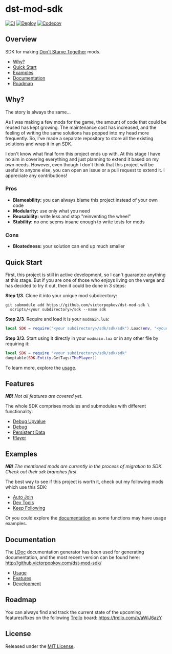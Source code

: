# dst-mod-sdk

[![CI](https://img.shields.io/github/workflow/status/victorpopkov/dst-mod-sdk/CI?label=ci)](https://github.com/victorpopkov/dst-mod-sdk/actions/workflows/ci.yml)
[![Deploy](https://img.shields.io/github/workflow/status/victorpopkov/dst-mod-sdk/Deploy?label=deploy)](https://github.com/victorpopkov/dst-mod-sdk/actions/workflows/deploy.yml)
[![Codecov](https://img.shields.io/codecov/c/github/victorpopkov/dst-mod-sdk.svg)](https://codecov.io/gh/victorpopkov/dst-mod-sdk)

## Overview

SDK for making [Don't Starve Together][] mods.

- [Why?](#why)
- [Quick Start](#quick-start)
- [Examples](#examples)
- [Documentation](#documentation)
- [Roadmap](#roadmap)

## Why?

The story is always the same...

As I was making a few mods for the game, the amount of code that could be reused
has kept growing. The maintenance cost has increased, and the feeling of writing
the same solutions has popped into my head more frequently. So, I've made a
separate repository to store all the existing solutions and wrap it in an SDK.

I don't know what final form this project ends up with. At this stage I have no
aim in covering everything and just planning to extend it based on my own needs.
However, even though I don't think that this project will be useful to anyone
else, you can open an issue or a pull request to extend it. I appreciate any
contributions!

### Pros

- **Blameability:** you can always blame this project instead of your own code
- **Modularity:** use only what you need
- **Reusability:** write less and stop "reinventing the wheel"
- **Stability:** no one seems insane enough to write tests for mods

### Cons

- **Bloatedness:** your solution can end up much smaller

## Quick Start

First, this project is still in active development, so I can't guarantee
anything at this stage. But if you are one of those who enjoys living on the
verge and has decided to try it out, then it could be done in 3 steps:

**Step 1/3**. Clone it into your unique mod subdirectory:

```shell script
git submodule add https://github.com/victorpopkov/dst-mod-sdk \
  scripts/<your subdirectory>/sdk --name sdk
```

**Step 2/3**. Require and load it is your `modmain.lua`:

```lua
local SDK = require("<your subdirectory>/sdk/sdk/sdk").Load(env, "<your subdirectory>/sdk")
```

**Step 3/3**. Start using it directly in your `modmain.lua` or in any other file
by requiring it:

```lua
local SDK = require "<your subdirectory>/sdk/sdk/sdk"
dumptable(SDK.Entity.GetTags(ThePlayer))
```

To learn more, explore the [usage][].

## Features

_**NB!** Not all features are covered yet._

The whole SDK comprises modules and submodules with different functionality:

- [Debug Upvalue](readme/02-features.md#debug-upvalue)
- [Debug](readme/02-features.md#debug)
- [Persistent Data](readme/02-features.md#persistent-data)
- [Player](readme/02-features.md#player)

## Examples

_**NB!** The mentioned mods are currently in the process of migration to SDK.
Check out their `sdk` branches first._

The best way to see if this project is worth it, check out my following mods
which use this SDK:

- [Auto Join][]
- [Dev Tools][]
- [Keep Following][]

Or you could explore the [documentation][] as some functions may have usage
examples.

## Documentation

The [LDoc][] documentation generator has been used for generating documentation,
and the most recent version can be found here:
http://github.victorpopkov.com/dst-mod-sdk/

- [Usage][]
- [Features][]
- [Development][]

## Roadmap

You can always find and track the current state of the upcoming features/fixes
on the following [Trello][] board: https://trello.com/b/aWiJ6azY

## License

Released under the [MIT License](https://opensource.org/licenses/MIT).

[auto join]: https://github.com/victorpopkov/dst-mod-auto-join
[dev tools]: https://github.com/victorpopkov/dst-mod-dev-tools
[development]: readme/03-development.md
[documentation]: http://github.victorpopkov.com/dst-mod-sdk/
[don't starve together]: https://www.klei.com/games/dont-starve-together
[features]: readme/02-features.md
[keep following]: https://github.com/victorpopkov/dst-mod-keep-following
[ldoc]: https://stevedonovan.github.io/ldoc/
[trello]: https://trello.com/
[usage]: readme/01-usage.md
